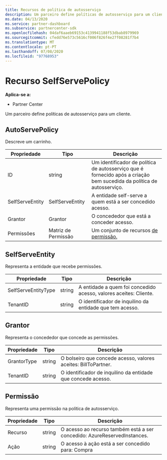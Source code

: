 ```yaml
---
title: Recursos de política de autosserviço
description: Um parceiro define políticas de autosserviço para um cliente.
ms.date: 04/13/2020
ms.service: partner-dashboard
ms.subservice: partnercenter-sdk
ms.openlocfilehash: 04daf6aaeb69153c4139941188f53dbab8979969
ms.sourcegitcommit: cfedd76e573c5616cf006f826f4e27f08281f7b4
ms.translationtype: MT
ms.contentlocale: pt-PT
ms.lasthandoff: 07/08/2020
ms.locfileid: "97768953"
---
```

# <a name="selfservepolicy-resource"></a>Recurso SelfServePolicy

**Aplica-se a:**

- Partner Center

Um parceiro define políticas de autosserviço para um cliente.

## <a name="selfservepolicy"></a>AutoServePolicy

Descreve um carrinho.

| Propriedade              | Tipo             | Descrição                                                                                            |
|-----------------------|------------------|--------------------------------------------------------------------------------------------------------|
| ID                    | string           | Um identificador de política de autosserviço que é fornecido após a criação bem sucedida da política de autosserviço.     |
| SelfServeEntity       | SelfServeEntity  | A entidade self-serve a quem está a ser concedido acesso.                                                     |
| Grantor               | Grantor          | O concededor que está a conceder acesso.                                                                    |
| Permissões           | Matriz de Permissão| Um conjunto de recursos [de permissão.](#permission)                                                                     |

## <a name="selfserveentity"></a>SelfServeEntity

Representa a entidade que recebe permissões.

| Propriedade             | Tipo|Descrição|
|----------------------|----------------------------------|--------------------------------------------------------------------------------------------|
| SelfServeEntityType  | string                           | A entidade a quem foi concedido acesso, valores aceites: Cliente.                                 |
| TenantID             | string                           | O identificador de inquilino da entidade que tem acesso.                                   |

## <a name="grantor"></a>Grantor

Representa o concededor que concede as permissões.

| Propriedade             | Tipo|Descrição|
|----------------------|----------------------------------|--------------------------------------------------------------------------------------------|
| GrantorType          | string                           | O bolseiro que concede acesso, valores aceites: BillToPartner.                               |
| TenantID             | string                           | O identificador de inquilino da entidade que concede acesso.                                       |


## <a name="permission"></a>Permissão

Representa uma permissão na política de autosserviço.

| Propriedade             | Tipo|Descrição|
|----------------------|----------------------------------|--------------------------------------------------------------------------------------------|
| Recurso             | string                           | O acesso ao recurso também está a ser concedido: AzureReservedInstances.                          |
| Ação               | string                           | O acesso à ação está a ser concedido para: Compra                                           |
